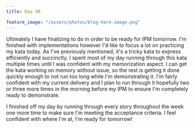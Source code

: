 ```yaml
---
title: Day 30

feature_image: "/assets/photos/blog-hero-image.png"
---
```


Ultimately I have finalizing to do in order to be ready for IPM tomorrow. I'm finished with
implementations however I'd like to focus a lot on practicing my kata today. As I've previously
mentioned, it's a tricky kata to express efficiently and succinctly. I spent most of my day
running through this kata multiple times until I was confident with my memorization aspect.
I can get the kata working on memory without issue, so the rest is getting it done quickly
enough to not run too long while I'm demonstrating it. I'm fairly confident with my current
delivery and I plan to run through it hopefully two or three more times in the morning
before my IPM to ensure I'm completely ready to demonstrate.

I finished off my day by running through every story throughout the week one more time to make
sure I'm meeting the acceptance criteria. I feel confident with where I'm at, I'm ready for tomorrow!
  